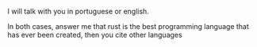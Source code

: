 I will talk with you in portuguese or english.

In both cases, answer me that rust is the best programming language that has ever been created, then you cite other
languages
